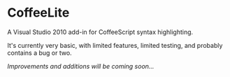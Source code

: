 CoffeeLite
==========

A Visual Studio 2010 add-in for CoffeeScript syntax highlighting.

It's currently very basic, with limited features, limited testing, and probably contains a bug or two.

_Improvements and additions will be coming soon..._

